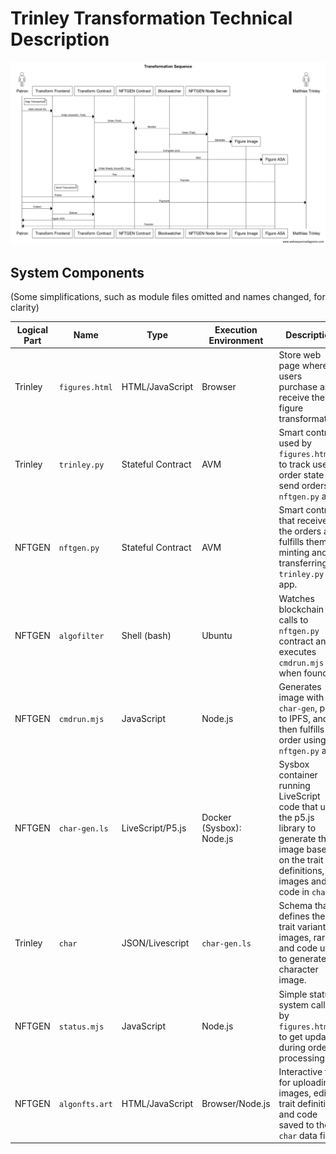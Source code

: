 # Trinley Transformation Technical Description

![Sequence](tr2.png)

## System Components

(Some simplifications, such as module files omitted and names changed, for clarity)

|Logical Part|Name|Type|Execution Environment| Description|
|----------|-------------|---------------|---------|-----------|
|Trinley|`figures.html`   |HTML/JavaScript|Browser  |Store web page where users purchase and receive their figure transformation.|
|Trinley|`trinley.py`  |Stateful Contract |AVM      |Smart contract used by `figures.html` to track user order state and send orders to `nftgen.py` app. |
|NFTGEN |`nftgen.py`  |Stateful Contract | AVM |Smart contract that receives the orders and fulfills them by minting and transferring to `trinley.py` app. |
|NFTGEN | `algofilter` | Shell (bash)|Ubuntu|Watches blockchain for calls to `nftgen.py` contract and executes `cmdrun.mjs` when found.|
|NFTGEN | `cmdrun.mjs` | JavaScript|Node.js|Generates image with `char-gen`, pins to IPFS, and then fulfills the order using `nftgen.py` app.|
|NFTGEN | `char-gen.ls` | LiveScript/P5.js | Docker (Sysbox): Node.js | Sysbox container running LiveScript code that uses the p5.js library to generate the image based on the trait definitions, images and code in `char` |
|Trinley| `char` | JSON/Livescript | `char-gen.ls` | Schema that defines the trait variants, images, rarity, and code used to generate the character image.|
|NFTGEN| `status.mjs` | JavaScript | Node.js | Simple status system called by `figures.html` to get updates during order processing.|
|NFTGEN| `algonfts.art` | HTML/JavaScript | Browser/Node.js | Interactive tool for uploading images, editing trait definitions and code saved to the `char` data file.|
